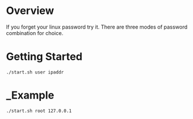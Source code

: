 # Overview
 If you forget your linux password try it.
 There are three modes of password combination for choice.
 
# Getting Started

 ```
./start.sh user ipaddr
 ```

# _Example

 ```
./start.sh root 127.0.0.1
 ```